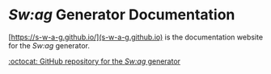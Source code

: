 # _Sw:ag_ Generator Documentation

[https://s-w-a-g.github.io/](s-w-a-g.github.io) is the documentation website for the _Sw:ag_ generator.

[:octocat: GitHub repository for the _Sw:ag_ generator](https://github.com/s-w-a-g/swag-generator)
